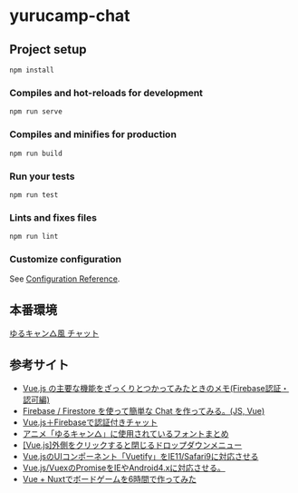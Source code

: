 # yurucamp-chat

## Project setup
```
npm install
```

### Compiles and hot-reloads for development
```
npm run serve
```

### Compiles and minifies for production
```
npm run build
```

### Run your tests
```
npm run test
```

### Lints and fixes files
```
npm run lint
```

### Customize configuration
See [Configuration Reference](https://cli.vuejs.org/config/).

## 本番環境
[ゆるキャン△風 チャット](https://yurucamp-chat.firebaseapp.com/)

## 参考サイト

- [Vue.js の主要な機能をざっくりとつかってみたときのメモ(Firebase認証・認可編)](https://qiita.com/masatomix/items/5316acdb5980289e5cc2)
- [Firebase / Firestore を使って簡単な Chat を作ってみる。(JS, Vue)](https://qiita.com/Satachito/items/33e9006a96b19b18040d)
- [Vue.js＋Firebaseで認証付きチャット](https://cr-vue.mio3io.com/tutorials/firebase.html#firebase-%E3%81%A8%E3%81%AF%EF%BC%9F)
- [アニメ「ゆるキャン△」に使用されているフォントまとめ](http://kururingo.hatenablog.com/entry/2018/02/20/121237)
- [[Vue.js]外側をクリックすると閉じるドロップダウンメニュー](https://qiita.com/huigo/items/a888dcee8f46d62bb9e3)
- [Vue.jsのUIコンポーネント「Vuetify」をIE11/Safari9に対応させる](https://qiita.com/gyarasu/items/05fbd499c1ec651d7b4e)
- [Vue.js/VuexのPromiseをIEやAndroid4.xに対応させる。](https://qiita.com/po3rin/items/4f56967cd128f35e59fd)
- [Vue + Nuxtでボードゲームを6時間で作ってみた](https://qiita.com/dorarep/items/b9783ea6cd18308a06a0)